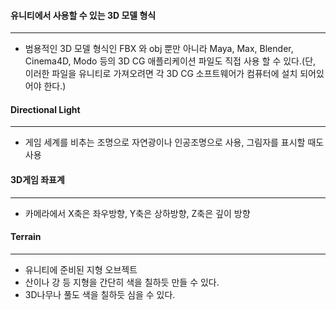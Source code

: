 #### 유니티에서 사용할 수 있는 3D 모델 형식

------

- 범용적인 3D 모델 형식인 FBX 와 obj 뿐만 아니라 Maya, Max, Blender, Cinema4D, Modo 등의 3D CG 애플리케이션 파일도 직접 사용 할 수 있다.(단, 이러한 파일을 유니티로 가져오려면 각 3D CG 소프트웨어가 컴퓨터에 설치 되어있어야 한다.)



#### Directional Light

------

- 게임 세계를 비추는 조명으로 자연광이나 인공조명으로 사용, 그림자를 표시할 때도 사용



#### 3D게임 좌표계

------

- 카메라에서 X축은 좌우방향, Y축은 상하방향, Z축은 깊이 방향



#### Terrain

------

- 유니티에 준비된 지형 오브젝트
- 산이나 강 등 지형을 간단히 색을 칠하듯 만들 수 있다.
- 3D나무나 풀도 색을 칠하듯 심을 수 있다.